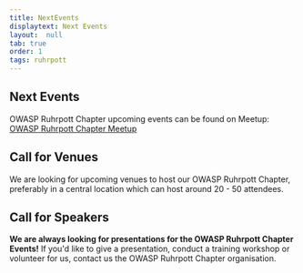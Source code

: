 ```yaml
---
title: NextEvents
displaytext: Next Events
layout:  null
tab: true
order: 1
tags: ruhrpott
---
```


## Next Events

OWASP Ruhrpott Chapter upcoming events can be found on Meetup: [OWASP Ruhrpott Chapter Meetup](https://www.meetup.com/owasp-ruhrpott-chapter/)

## Call for Venues
We are looking for upcoming venues to host our OWASP Ruhrpott Chapter, preferably in a central location which can host around 20 - 50 attendees.

## Call for Speakers
**We are always looking for presentations for the OWASP Ruhrpott Chapter Events!** If you'd like to give a presentation, conduct a training workshop or volunteer for us, contact us the OWASP Ruhrpott Chapter organisation.
